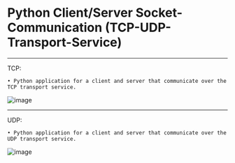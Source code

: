 # Python Client/Server Socket-Communication (TCP-UDP-Transport-Service)

----------------------------------------------------------------------------------------
TCP:

    • Python application for a client and server that communicate over the TCP transport service.

![image](https://github.com/DWright91/Python-Client-Server-Socket-Communication-with-TCP-UDP-Transport-Service/assets/94549091/e1adc4e9-b288-4db3-a165-a1e0910ad120)

----------------------------------------------------------------------------------------
UDP: 

    • Python application for a client and server that communicate over the UDP transport service.

![image](https://github.com/DWright91/Python-Client-Server-Socket-Communication-with-TCP-UDP-Transport-Service/assets/94549091/9f858baa-8897-436c-9ac3-4dc82c728a39)
